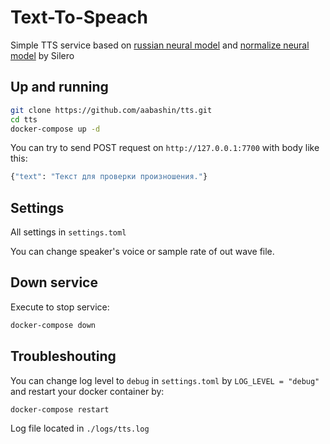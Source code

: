 # Text-To-Speach

Simple TTS service based on [russian neural model](https://github.com/snakers4/silero-models) and [normalize neural model](https://github.com/snakers4/russian_stt_text_normalization) by Silero

## Up and running

```bash
git clone https://github.com/aabashin/tts.git
cd tts
docker-compose up -d
```

You can try to send POST request on `http://127.0.0.1:7700` with body like this:

```bash
{"text": "Текст для проверки произношения."}
```

## Settings

All settings in `settings.toml`

You can change speaker's voice or sample rate of out wave file.

## Down service

Execute to stop service:

```bash
docker-compose down
```

## Troubleshouting

You can change log level to `debug` in `settings.toml` by `LOG_LEVEL = "debug"` and restart your docker container by:

```bash
docker-compose restart
```

Log file located in `./logs/tts.log`
